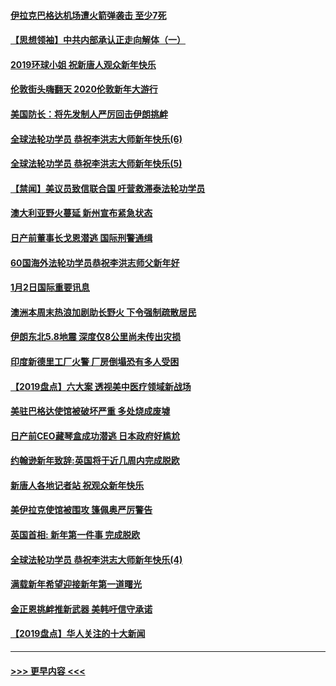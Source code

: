 #### [伊拉克巴格达机场遭火箭弹袭击 至少7死](../pages/prog202/a102744115.md?t=01031411) 
#### [【思想领袖】中共内部承认正走向解体（一）](../pages/prog202/a102744097.md?t=01031411) 
#### [2019环球小姐 祝新唐人观众新年快乐](../pages/prog202/a102744043.md?t=01031411) 
#### [伦敦街头嗨翻天 2020伦敦新年大游行](../pages/prog202/a102743925.md?t=01031411) 
#### [美国防长：将先发制人严厉回击伊朗挑衅](../pages/prog202/a102743930.md?t=01031411) 
#### [全球法轮功学员 恭祝李洪志大师新年快乐(6)](../pages/prog202/a102743899.md?t=01031411) 
#### [全球法轮功学员 恭祝李洪志大师新年快乐(5)](../pages/prog202/a102743766.md?t=01031411) 
#### [【禁闻】美议员致信联合国 吁营救滞泰法轮功学员](../pages/prog202/a102743781.md?t=01031411) 
#### [澳大利亚野火蔓延 新州宣布紧急状态](../pages/prog202/a102743681.md?t=01031411) 
#### [日产前董事长戈恩潜逃 国际刑警通缉](../pages/prog202/a102743676.md?t=01031411) 
#### [60国海外法轮功学员恭祝李洪志师父新年好](../pages/prog202/a102743628.md?t=01031411) 
#### [1月2日国际重要讯息](../pages/prog202/a102743488.md?t=01031411) 
#### [澳洲本周末热浪加剧助长野火 下令强制疏散居民](../pages/prog202/a102743421.md?t=01031411) 
#### [伊朗东北5.8地震 深度仅8公里尚未传出灾损](../pages/prog202/a102743396.md?t=01031411) 
#### [印度新德里工厂火警 厂房倒塌恐有多人受困](../pages/prog202/a102743386.md?t=01031411) 
#### [【2019盘点】六大案 透视美中医疗领域新战场](../pages/prog202/a102743227.md?t=01031411) 
#### [美驻巴格达使馆被破坏严重 多处烧成废墟](../pages/prog202/a102743244.md?t=01031411) 
#### [日产前CEO藏琴盒成功潜逃 日本政府好尴尬](../pages/prog202/a102742937.md?t=01031411) 
#### [约翰逊新年致辞:英国将于近几周内完成脱欧](../pages/prog202/a102742956.md?t=01031411) 
#### [新唐人各地记者站 祝观众新年快乐](../pages/prog202/a102742785.md?t=01031411) 
#### [美伊拉克使馆被围攻 篷佩奥严厉警告](../pages/prog202/a102742994.md?t=01031411) 
#### [英国首相: 新年第一件事 完成脱欧](../pages/prog202/a102742907.md?t=01031411) 
#### [全球法轮功学员 恭祝李洪志大师新年快乐(4)](../pages/prog202/a102742900.md?t=01031411) 
#### [满载新年希望迎接新年第一道曙光](../pages/prog202/a102742809.md?t=01031411) 
#### [金正恩挑衅推新武器 美韩吁信守承诺](../pages/prog202/a102742799.md?t=01031411) 
#### [【2019盘点】华人关注的十大新闻](../pages/prog202/a102742748.md?t=01031411) 

----
#### [ >>> 更早内容 <<< ](../indexes/prog202-earlier.md)
